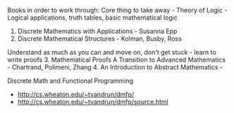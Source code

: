 
Books in order to work through:
Core thing to take away - Theory of Logic - Logical applications, truth tables, basic mathematical logic
1. Discrete Mathematics with Applications - Susanna Epp
2. Discrete Mathematical Structures - Kolman, Busby, Ross

Understand as much as you can and move on, don't get stuck - learn to write proofs
3. Mathematical Proofs A Transition to Advanced Mathematics - Chartrand, Polimeni, Zhang
4. An Introduction to Abstract Mathematics - 


Discrete Math and Functional Programming
- http://cs.wheaton.edu/~tvandrun/dmfp/
- http://cs.wheaton.edu/~tvandrun/dmfp/source.html










